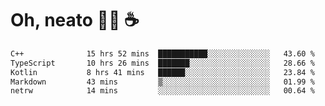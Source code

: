# Oh, neato 🧑‍💻 ☕

<!--START_SECTION:waka-->

```txt
C++              15 hrs 52 mins  ███████████░░░░░░░░░░░░░░   43.60 %
TypeScript       10 hrs 26 mins  ███████░░░░░░░░░░░░░░░░░░   28.66 %
Kotlin           8 hrs 41 mins   ██████░░░░░░░░░░░░░░░░░░░   23.84 %
Markdown         43 mins         ▒░░░░░░░░░░░░░░░░░░░░░░░░   01.99 %
netrw            14 mins         ░░░░░░░░░░░░░░░░░░░░░░░░░   00.64 %
```

<!--END_SECTION:waka-->

